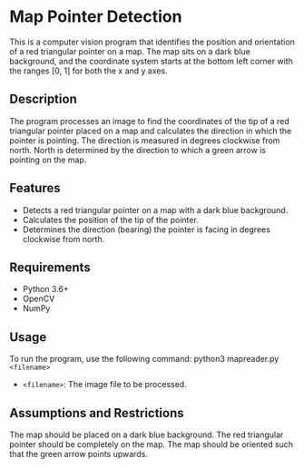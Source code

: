 # Map Pointer Detection

This is a computer vision program that identifies the position and orientation of a red triangular pointer on a map. The map sits on a dark blue background, and the coordinate system starts at the bottom left corner with the ranges [0, 1] for both the x and y axes.

## Description

The program processes an image to find the coordinates of the tip of a red triangular pointer placed on a map and calculates the direction in which the pointer is pointing. The direction is measured in degrees clockwise from north. North is determined by the direction to which a green arrow is pointing on the map.

## Features

- Detects a red triangular pointer on a map with a dark blue background.
- Calculates the position of the tip of the pointer.
- Determines the direction (bearing) the pointer is facing in degrees clockwise from north.

## Requirements

- Python 3.6+
- OpenCV
- NumPy

## Usage
To run the program, use the following command:
  python3 mapreader.py `<filename>`
- `<filename>`: The image file to be processed.

## Assumptions and Restrictions
The map should be placed on a dark blue background.
The red triangular pointer should be completely on the map.
The map should be oriented such that the green arrow points upwards.
